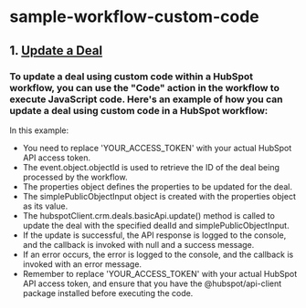 # sample-workflow-custom-code
## 1. [Update a Deal](update-deal.js)
### To update a deal using custom code within a HubSpot workflow, you can use the "Code" action in the workflow to execute JavaScript code. Here's an example of how you can update a deal using custom code in a HubSpot workflow:
In this example:
* You need to replace 'YOUR_ACCESS_TOKEN' with your actual HubSpot API access token.
* The event.object.objectId is used to retrieve the ID of the deal being processed by the workflow.
* The properties object defines the properties to be updated for the deal.
* The simplePublicObjectInput object is created with the properties object as its value.
* The hubspotClient.crm.deals.basicApi.update() method is called to update the deal with the specified dealId and simplePublicObjectInput.
* If the update is successful, the API response is logged to the console, and the callback is invoked with null and a success message.
* If an error occurs, the error is logged to the console, and the callback is invoked with an error message.
* Remember to replace 'YOUR_ACCESS_TOKEN' with your actual HubSpot API access token, and ensure that you have the @hubspot/api-client package installed before executing the code.







